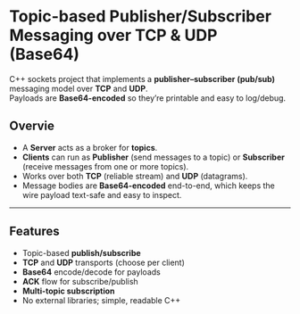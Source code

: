 # Topic-based Publisher/Subscriber Messaging over TCP & UDP (Base64)

C++ sockets project that implements a **publisher–subscriber (pub/sub)** messaging model over **TCP** and **UDP**.  
Payloads are **Base64-encoded** so they’re printable and easy to log/debug.

## Overvie

- A **Server** acts as a broker for **topics**.
- **Clients** can run as **Publisher** (send messages to a topic) or **Subscriber** (receive messages from one or more topics).
- Works over both **TCP** (reliable stream) and **UDP** (datagrams).
- Message bodies are **Base64-encoded** end-to-end, which keeps the wire payload text-safe and easy to inspect.

---

## Features

- Topic-based **publish/subscribe**
- **TCP** and **UDP** transports (choose per client)
- **Base64** encode/decode for payloads
- **ACK** flow for subscribe/publish
- **Multi-topic subscription**
- No external libraries; simple, readable C++



